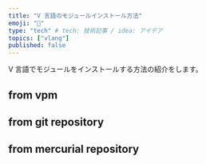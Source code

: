 ```yaml
---
title: "V 言語のモジュールインストール方法"
emoji: "🌟"
type: "tech" # tech: 技術記事 / idea: アイデア
topics: ["vlang"]
published: false
---
```


V 言語でモジュールをインストールする方法の紹介をします。

## from vpm

## from git repository

## from mercurial repository
